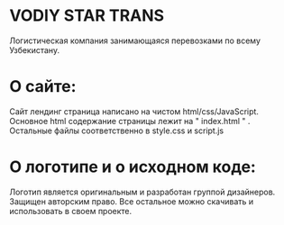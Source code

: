 # VODIY STAR TRANS

Логистическая компания занимающаяся перевозками по всему Узбекистану.

# О сайте:
Сайт лендинг страница написано на чистом html/css/JavaScript.
Основное html содержание страницы лежит на " index.html " . Остальные файлы соответственно в style.css и script.js

# О  логотипе и о исходном коде:
Логотип является оригинальным и разработан группой дизайнеров. Защищен авторским право. Все остальное можно скачивать и использовать в своем проекте.
